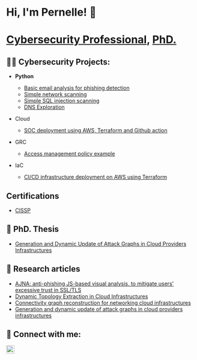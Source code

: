 # Hi, I'm Pernelle! 👋
# <a href="https://www.linkedin.com/in/pernelle-mensah-916659161">Cybersecurity Professional</a>, <a href="https://theses.hal.science/tel-02416305">PhD.</a>

<!--
**frenzymilk/frenzymilk** is a ✨ _special_ ✨ repository because its `README.md` (this file) appears on your GitHub profile.

Here are some ideas to get you started:

- 🔭 I’m currently working on ...
- 🌱 I’m currently learning ...
- 👯 I’m looking to collaborate on ...
- 🤔 I’m looking for help with ...
- 💬 Ask me about ...
- 📫 How to reach me: ...
- 😄 Pronouns: ...
- ⚡ Fun fact: ...
-->

## 👨‍💻 Cybersecurity Projects:

- <b>Python</b>
  - [Basic email analysis for phishing detection](https://github.com/frenzymilk/email-analysis)
  - [Simple network scanning](https://github.com/frenzymilk/network_scanning)
  - [Simple SQL injection scanning](https://github.com/frenzymilk/simple_sql_injection_scanner)
  - [DNS Exploration](https://github.com/frenzymilk/dns_exploration)
 
- Cloud
  - [SOC deployment using AWS, Terraform and Github action](https://github.com/frenzymilk/soc_automation_project)

- GRC
  - [Access management policy example](https://github.com/frenzymilk/access_management_policy_roughDraft)
 
- IaC
  - [CI/CD infrastructure deployment on AWS using Terraform](https://github.com/frenzymilk/aws-labs/tree/master)

## Certifications

- [CISSP](https://www.credly.com/badges/15b6a2db-7a1c-4429-af30-8e5092582ebc)

## 💬 PhD. Thesis
- [Generation and Dynamic Update of Attack Graphs in Cloud Providers Infrastructures](https://theses.hal.science/tel-02416305)
## 💬 Research articles

- [AJNA: anti-phishing JS-based visual analysis, to mitigate users' excessive trust in SSL/TLS](https://ieeexplore.ieee.org/abstract/document/7809536/)
- [Dynamic Topology Extraction in Cloud Infrastructures](https://inria.hal.science/hal-01399251/document)
- [Connectivity graph reconstruction for networking cloud infrastructures](https://ieeexplore.ieee.org/abstract/document/8171337/)
- [Generation and dynamic update of attack graphs in cloud providers infrastructures](https://inria.hal.science/tel-02416305/)

## 🤳 Connect with me:

[<img align="left" alt="PernelleMensah | LinkedIn" width="22px" src="https://cdn.jsdelivr.net/npm/simple-icons@v3/icons/linkedin.svg" />][linkedin]

[linkedin]: https://www.linkedin.com/in/pernelle-mensah-916659161



